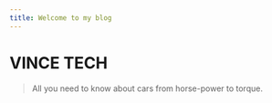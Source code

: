 ```yaml
---
title: Welcome to my blog
---
```


# **VINCE TECH**
> All you need to know about cars from horse-power to torque.
